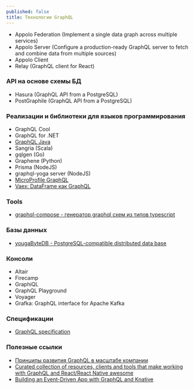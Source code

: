 ```yaml
---
published: false
title: Технологии GraphQL
---
```


- Appolo Federation (Implement a single data graph across multiple services)
- Appolo Server (Configure a production-ready GraphQL server to fetch and combine data from multiple sources)
- Appolo Client
- Relay (GraphQL client for React)

### API на основе схемы БД
- Hasura (GraphQL API from a PostgreSQL)
- PostGraphile (GraphQL API from a PostgreSQL)

### Реализации и библиотеки для языков программирования
- GraphQL Cool
- GraphQL for .NET
- [GraphQL Java](https://www.graphql-java.com/tutorials/getting-started-with-spring-boot/)
- Sangria (Scala)
- gqlgen (Go)
- Graphene (Python)
- Prisma (NodeJS)
- graphql-yoga server (NodeJS)
- [MicroProfile GraphQL](https://download.eclipse.org/microprofile/microprofile-graphql-1.0/microprofile-graphql.html?fbclid=IwAR12rX1bkUUXFdKYt9yv2vff62ozSubJlO4mkUIcTz4QRO2hnfWxglIrh0Q#types)
- [Vaex: DataFrame как GraphQL](https://vaex.readthedocs.io/en/latest/example_graphql.html)

### Tools
- [graphql-compose - генератор graphql схем из типов typescript](https://github.com/graphql-compose/graphql-compose)

### Базы данных
- [yougaByteDB - PostgreSQL-compatible distributed data base](https://blog.yugabyte.com/graphql-distributed-sql-tips-and-tricks-july-10-2020/)

### Консоли
- Altair
- Firecamp
- GraphiQL
- GraphQL Playground
- Voyager
- Grafka: GraphQL interface for Apache Kafka

### Спецификации
- [GraphQL specification](https://github.com/graphql/graphql-spec)

### Полезные ссылки
- [Принципы развития GraphQL в масштабе компании](https://www.graphql-java.com/tutorials/getting-started-with-spring-boot/)
- [Curated collection of resources, clients and tools that make working with GraphQL and React/React Native awesome](https://github.com/hasura/awesome-react-graphql)
- [Building an Event-Driven App with GraphQL and Knative](https://itsmurugappan.medium.com/building-an-event-driven-app-with-graphql-and-knative-3273760d5f52)
